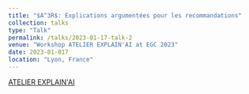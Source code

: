 ```yaml
---
title: "$A^3R$: Explications argumentées pour les recommandations"
collection: talks
type: "Talk"
permalink: /talks/2023-01-17-talk-2
venue: "Workshop ATELIER EXPLAIN'AI at EGC 2023"
date: 2023-01-017
location: "Lyon, France"
---
```


[ATELIER EXPLAIN'AI](https://sites.google.com/view/explainai-2023/accueil)


